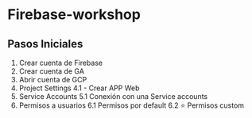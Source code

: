 # Firebase-workshop
## Pasos Iniciales

1. Crear cuenta de Firebase
2. Crear cuenta de GA
3. Abrir cuenta de GCP
4. Project Settings
4.1 - Crear APP Web
5. Service Accounts
5.1 Conexión con una Service accounts
6. Permisos a usuarios
6.1 Permisos por default
6.2 ⭐️ Permisos custom


